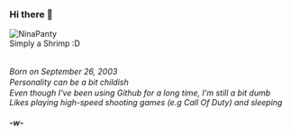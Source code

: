 ### Hi there 👋

![NinaPanty](https://i.imgur.com/17ruv3g.png)
<br>Simply a Shrimp :D

<br><em>Born on September 26, 2003<em/> <img src="https://i.imgur.com/XmlR2CS.png" width="16px" height="16px" />
<br><em>Personality can be a bit childish<em/> <img src="https://i.imgur.com/xz0ex1n.png" width="16px" height="16px" />
<br><em>Even though I've been using Github for a long time, I'm still a bit dumb<em/> <img src="https://i.imgur.com/yifTm6g.gif" width="16px" height="16px" />
<br><em>Likes playing high-speed shooting games (e.g Call Of Duty) and sleeping<em/> <img src="https://i.imgur.com/gLvqbKg.png" width="16px" height="16px" /> <img src="https://i.imgur.com/95Tbufx.png" width="16px" height="16px" />
<br><strong>-w-<strong/>

<!--
**GuraNotFound/GuraNotFound** is a ✨ _special_ ✨ repository because its `README.md` (this file) appears on your GitHub profile.

Here are some ideas to get you started:

- 🔭 I’m currently working on ...
- 🌱 I’m currently learning ...
- 👯 I’m looking to collaborate on ...
- 🤔 I’m looking for help with ...
- 💬 Ask me about ...
- 📫 How to reach me: ...
- 😄 Pronouns: ...
- ⚡ Fun fact: ...
-->
